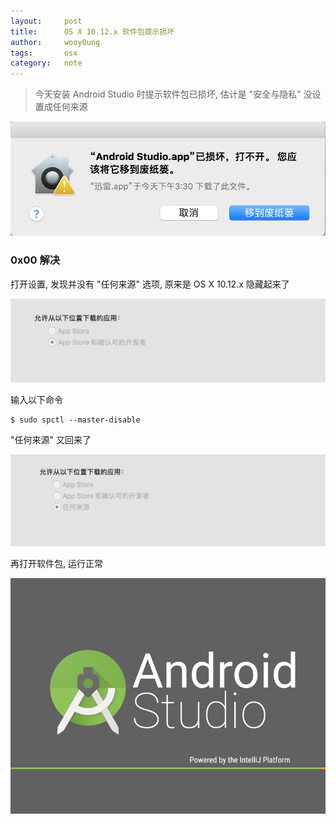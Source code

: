 ```yaml
---
layout:     post
title:      OS X 10.12.x 软件包提示损坏
author:     wooy0ung
tags: 		osx
category:  	note
---
```



>今天安装 Android Studio 时提示软件包已损坏, 估计是 "安全与隐私" 没设置成任何来源  

![](/assets/img/note/2017-08-20-macos-damage/0x00.png)
<!-- more -->


### 0x00 解决

打开设置, 发现并没有 "任何来源" 选项, 原来是 OS X 10.12.x 隐藏起来了

![](/assets/img/note/2017-08-20-macos-damage/0x01.png)

输入以下命令

```
$ sudo spctl --master-disable
```

"任何来源" 又回来了

![](/assets/img/note/2017-08-20-macos-damage/0x02.png)

再打开软件包, 运行正常

![](/assets/img/note/2017-08-20-macos-damage/0x03.png)